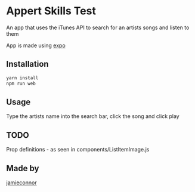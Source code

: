 # Appert Skills Test

An app that uses the iTunes API to search for an artists songs and listen to them

App is made using [expo](https://expo.dev/)

## Installation

```bash
yarn install
npm run web
```

## Usage

Type the artists name into the search bar, click the song and click play

## TODO

Prop definitions - as seen in components/ListItemImage.js

## Made by

[jamieconnor](https://jamieconnor.com)